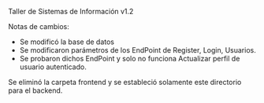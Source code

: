 Taller de Sistemas de Información v1.2

Notas de cambios:

- Se modificó la base de datos
- Se modificaron parámetros de los EndPoint de Register, Login, Usuarios.
- Se probaron dichos EndPoint y solo no funciona Actualizar perfil de usuario autenticado.

Se eliminó la carpeta frontend y se estableció solamente este directorio para el backend.
